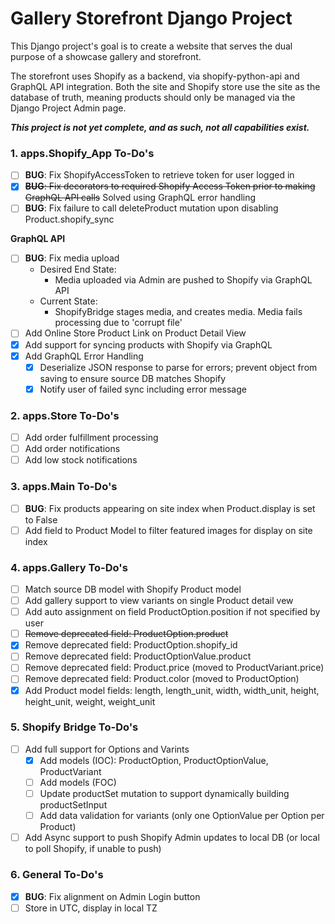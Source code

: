# Gallery Storefront Django Project
This Django project's goal is to create a website that serves the dual purpose of a showcase gallery and storefront.

The storefront uses Shopify as a backend, via shopify-python-api and GraphQL API integration. Both the site and Shopify store use the site as the database of truth, meaning products should only be managed via the Django Project Admin page.

***This project is not yet complete, and as such, not all capabilities exist.***

### 1. apps.Shopify_App To-Do's
- [ ] **BUG**: Fix ShopifyAccessToken to retrieve token for user logged in
- [x] ~~**BUG**: Fix decorators to required Shopify Access Token prior to making GraphQL API calls~~ Solved using GraphQL error handling
- [ ] **BUG**: Fix failure to call deleteProduct mutation upon disabling Product.shopify_sync

**GraphQL API**
- [ ] **BUG**: Fix media upload
  - Desired End State:
    - Media uploaded via Admin are pushed to Shopify via GraphQL API
  - Current State:
    - ShopifyBridge stages media, and creates media. Media fails processing due to 'corrupt file'
- [ ] Add Online Store Product Link on Product Detail View
- [x] Add support for syncing products with Shopify via GraphQL
- [x] Add GraphQL Error Handling
  - [x] Deserialize JSON response to parse for errors; prevent object from saving to ensure source DB matches Shopify
  - [x] Notify user of failed sync including error message

### 2. apps.Store To-Do's
- [ ] Add order fulfillment processing
- [ ] Add order notifications
- [ ] Add low stock notifications

### 3. apps.Main To-Do's
- [ ] **BUG**: Fix products appearing on site index when Product.display is set to False
- [ ] Add field to Product Model to filter featured images for display on site index

### 4. apps.Gallery To-Do's
- [ ] Match source DB model with Shopify Product model
- [ ] Add gallery support to view variants on single Product detail vew
- [ ] Add auto assignment on field ProductOption.position if not specified by user
- [ ] ~~Remove deprecated field: ProductOption.product~~
- [x] Remove deprecated field: ProductOption.shopify_id
- [ ] Remove deprecated field: ProductOptionValue.product
- [ ] Remove deprecated field: Product.price (moved to ProductVariant.price)
- [ ] Remove deprecated field: Product.color (moved to ProductOption)
- [x] Add Product model fields: length, length_unit, width, width_unit, height, height_unit, weight, weight_unit

### 5. Shopify Bridge To-Do's
- [ ] Add full support for Options and Varints
  - [x] Add models (IOC): ProductOption, ProductOptionValue, ProductVariant
  - [ ] Add models (FOC)
  - [ ] Update productSet mutation to support dynamically building productSetInput
  - [ ] Add data validation for variants (only one OptionValue per Option per Product)
- [ ] Add Async support to push Shopify Admin updates to local DB (or local to poll Shopify, if unable to push)

### 6. General To-Do's
- [x] **BUG**: Fix alignment on Admin Login button
- [ ] Store in UTC, display in local TZ
